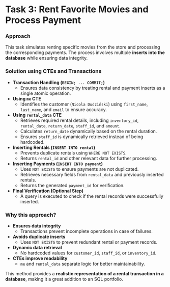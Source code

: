 # Task 3: Rent Favorite Movies and Process Payment

### Approach  
This task simulates renting specific movies from the store and processing the corresponding payments. The process involves multiple **inserts into the database** while ensuring data integrity.

### Solution using CTEs and Transactions  
- **Transaction Handling (`BEGIN; ... COMMIT;`)**  
  - Ensures data consistency by treating rental and payment inserts as a single atomic operation.
- **Using `me` CTE**  
  - Identifies the customer (`Nicola Dudziński`) using `first_name`, `last_name`, and `email` to ensure accuracy.
- **Using `rental_data` CTE**  
  - Retrieves required rental details, including `inventory_id`, `rental_date`, `return_date`, `staff_id`, and `amount`.
  - Calculates `return_date` dynamically based on the rental duration.
  - Ensures `staff_id` is dynamically retrieved instead of being hardcoded.
- **Inserting Rentals (`INSERT INTO rental`)**  
  - Prevents duplicate rentals using `WHERE NOT EXISTS`.
  - Returns `rental_id` and other relevant data for further processing.
- **Inserting Payments (`INSERT INTO payment`)**  
  - Uses `NOT EXISTS` to ensure payments are not duplicated.
  - Retrieves necessary fields from `rental_data` and previously inserted rentals.
  - Returns the generated `payment_id` for verification.
- **Final Verification (Optional Step)**  
  - A query is executed to check if the rental records were successfully inserted.

### Why this approach?  
- **Ensures data integrity**  
  - Transactions prevent incomplete operations in case of failures.
- **Avoids duplicate inserts**  
  - Uses `NOT EXISTS` to prevent redundant rental or payment records.
- **Dynamic data retrieval**  
  - No hardcoded values for `customer_id`, `staff_id`, or `inventory_id`.
- **CTEs improve readability**  
  - `me` and `rental_data` separate logic for better maintainability.

This method provides a **realistic representation of a rental transaction in a database**, making it a great addition to an SQL portfolio.
